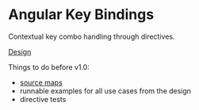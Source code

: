 # Angular Key Bindings

Contextual key combo handling through directives.

[Design](https://docs.google.com/document/d/1N6VSO4hB1ht9UZEf8vo1WhQ3cB-tDUw_IzVr4l2wD88/edit?pli=1)

Things to do before v1.0:

- [source maps](https://www.npmjs.org/package/gulp-sourcemaps)
- runnable examples for all use cases from the design
- directive tests